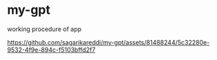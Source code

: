 # my-gpt

working procedure of app


https://github.com/sagarikareddi/my-gpt/assets/81488244/5c32280e-9532-4f9e-894c-f5103bffd2f7

